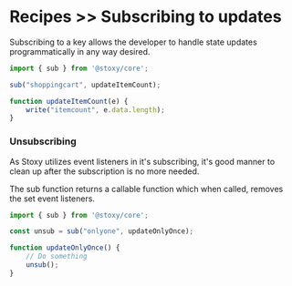 # Recipes >> Subscribing to updates

Subscribing to a key allows the developer to handle state updates programmatically in any way desired.

```js copy
import { sub } from '@stoxy/core';

sub("shoppingcart", updateItemCount);

function updateItemCount(e) {
    write("itemcount", e.data.length);
}
```

### Unsubscribing

As Stoxy utilizes event listeners in it's subscribing, it's good manner to clean up
after the subscription is no more needed.

The sub function returns a callable function which when called, removes the set event listeners.

```js copy
import { sub } from '@stoxy/core';

const unsub = sub("onlyone", updateOnlyOnce);

function updateOnlyOnce() {
    // Do something
    unsub();
}
```
